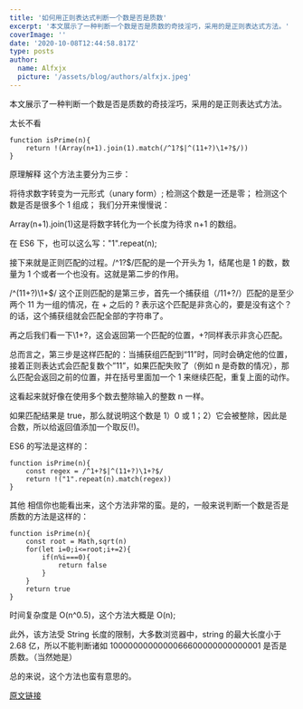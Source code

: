 ```yaml
---
title: '如何用正则表达式判断一个数是否是质数'
excerpt: '本文展示了一种判断一个数是否是质数的奇技淫巧，采用的是正则表达式方法。'
coverImage: ''
date: '2020-10-08T12:44:58.817Z'
type: posts
author:
  name: Alfxjx
  picture: '/assets/blog/authors/alfxjx.jpeg'
---
```


本文展示了一种判断一个数是否是质数的奇技淫巧，采用的是正则表达式方法。

太长不看

```
function isPrime(n){
    return !(Array(n+1).join(1).match(/^1?$|^(11+?)\1+?$/))
}
```

原理解释
这个方法主要分为三步：

将待求数字转变为一元形式（unary form）;
检测这个数是一还是零；
检测这个数是否是很多个 1 组成；
我们分开来慢慢说：

Array(n+1).join(1)这是将数字转化为一个长度为待求 n+1 的数组。

在 ES6 下，也可以这么写："1".repeat(n);

接下来就是正则匹配的过程。/^1?$/匹配的是一个开头为 1，结尾也是 1 的数，数量为 1 个或者一个也没有。这就是第二步的作用。

/^(11+?)\1+$/ 这个正则匹配的是第三步，首先一个捕获组（/11+?/）匹配的是至少两个 11 为一组的情况，在 + 之后的 ? 表示这个匹配是非贪心的，要是没有这个？的话，这个捕获组就会匹配全部的字符串了。

再之后我们看一下\1+?，这会返回第一个匹配的位置，+?同样表示非贪心匹配。

总而言之，第三步是这样匹配的：当捕获组匹配到“11”时，同时会确定他的位置，接着正则表达式会匹配复数个”11”，如果匹配失败了（例如 n 是奇数的情况），那么匹配会返回之前的位置，并在括号里面加一个 1 来继续匹配，重复上面的动作。

这看起来就好像在使用多个数去整除输入的整数 n 一样。

如果匹配结果是 true，那么就说明这个数是 1）0 或 1；2）它会被整除，因此是合数，所以给返回值添加一个取反(!)。

ES6 的写法是这样的：

```
function isPrime(n){
    const regex = /^1+?$|^(11+?)\1+?$/
    return !("1".repeat(n).match(regex))
}
```

其他
相信你也能看出来，这个方法非常的蛮。是的，一般来说判断一个数是否是质数的方法是这样的：

```
function isPrime(n){
    const root = Math,sqrt(n)
    for(let i=0;i<=root;i+=2){
        if(n%i===0){
            return false
        }
    }
    return true
}
```

时间复杂度是 O(n^0.5)，这个方法大概是 O(n);

此外，该方法受 String 长度的限制，大多数浏览器中，string 的最大长度小于 2.68 亿，所以不能判断诸如 1000000000000066600000000000001 是否是质数。（当然她是）

总的来说，这个方法也蛮有意思的。

[原文链接](https://medium.com/m/global-identity?redirectUrl=https%3A%2F%2Fitnext.io%2Fa-wild-way-to-check-if-a-number-is-prime-using-a-regular-expression-4edfb725f895)
